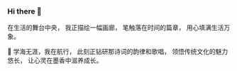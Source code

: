 ### Hi there 👋

<!--
**ToiSoc/ToiSoc** is a ✨ _special_ ✨ repository because its `README.md` (this file) appears on your GitHub profile.

Here are some ideas to get you started:

- 🔭 I’m currently working on ...
- 🌱 I’m currently learning ...
- 👯 I’m looking to collaborate on ...
- 🤔 I’m looking for help with ...
- 💬 Ask me about ...
- 📫 How to reach me: ...
- 😄 Pronouns: ...
- ⚡ Fun fact: ...
-->
在生活的舞台中央， 我正描绘一幅画廊， 笔触落在时间的篇章， 用心填满生活万象。

🌱 学海无涯，我在航行， 此刻正钻研那诗词的韵律和歌唱， 领悟传统文化的魅力悠长， 让心灵在墨香中滋养成长。


